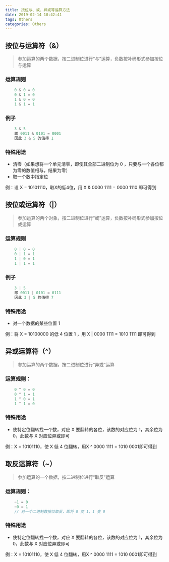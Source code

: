 ```yaml
---
title: 按位与、或、异或等运算方法
date: 2019-02-14 10:42:41
tags: Others
categories: Others
---
```


## 按位与运算符（&）

> 参加运算的两个数据，按二进制位进行“与”运算，负数按补码形式参加按位与运算

### 运算规则

```js
    0 & 0 = 0  
    0 & 1 = 0    
    1 & 0 = 0    
    1 & 1 = 1
```

### 例子

```js
    3 & 5  
    即 0011 & 0101 = 0001
    因此 3 & 5 的值得 1
```

### 特殊用途

+ 清零（如果想将一个单元清零，即使其全部二进制位为 0 ，只要与一个各位都为零的数值相与，结果为零）
+ 取一个数中指定位

例：设 X = 10101110，取X的低4位，用 X & 0000 1111 = 0000 1110 即可得到

## 按位或运算符（|）

> 参加运算的两个对象，按二进制位进行“或”运算，负数按补码形式参加按位或运算

### 运算规则

```js
    0 | 0 = 0  
    0 | 1 = 1  
    1 | 0 = 1    
    1 | 1 = 1
```

### 例子

```js
    3 | 5  
    即 0011 | 0101 = 0111
    因此 3 | 5 的值得 7
```

### 特殊用途

+ 对一个数据的某些位置 1

例：将 X = 10100000 的低 4 位置 1 ，用 X | 0000 1111 = 1010 1111 即可得到

## 异或运算符（^）

> 参加运算的两个数据，按二进制位进行“异或”运算

### 运算规则：

```js
    0 ^ 0 = 0
    0 ^ 1 = 1  
    1 ^ 0 = 1   
    1 ^ 1 = 0
```

### 特殊用途

+ 使特定位翻转找一个数，对应 X 要翻转的各位，该数的对应位为 1，其余位为 0，此数与 X 对应位异或即可

例：X = 10101110，使 X 低 4 位翻转，用X ^ 0000 1111 = 1010 0001即可得到

## 取反运算符（~）

> 参加运算的一个数据，按二进制位进行“取反”运算

### 运算规则：

```js
    ~1 = 0
    ~0 = 1
    // 对一个二进制数按位取反，即将 0 变 1，1 变 0
```

### 特殊用途

+ 使特定位翻转找一个数，对应 X 要翻转的各位，该数的对应位为 1，其余位为 0，此数与 X 对应位异或即可

例：X = 10101110，使 X 低 4 位翻转，用X ^ 0000 1111 = 1010 0001即可得到